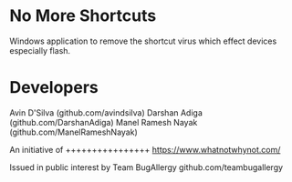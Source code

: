 No More Shortcuts
=================
Windows application to remove the shortcut virus which effect devices especially flash.

Developers
==========
Avin D'Silva (github.com/avindsilva)
Darshan Adiga (github.com/DarshanAdiga)
Manel Ramesh Nayak (github.com/ManelRameshNayak)

An initiative of 
++++++++++++++++
https://www.whatnotwhynot.com/

Issued in public interest by
Team BugAllergy github.com/teambugallergy
